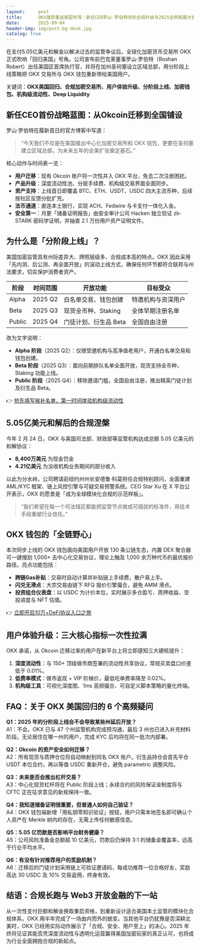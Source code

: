 ```yaml
---
layout:     post
title:      OKX强势重返美国市场：新任CEO罗山·罗伯特领衔合规升级与2025全网拓展计划
date:       2025-09-04
header-img: img/post-bg-desk.jpg
catalog: true
---
```


在支付5.05亿美元和解金以解决过去的监管争议后，全球化加密货币交易所 OKX 正式吹响「回归美国」号角。公司宣布前巴克莱董事罗山·罗伯特（Roshan Robert）出任美国区首席执行官，并将在加州圣何塞设立区域总部，用分阶段上线策略把 OKX 交易所与 OKX 钱包重新带给美国用户。

关键词：**OKX美国回归、合规加密交易所、用户体验升级、分阶段上线、加密钱包、机构级流动性、Deep Liquidity**

## 新任CEO首份战略蓝图：从Okcoin迁移到全国铺设

罗山·罗伯特在履新首日的官方博客中写道：

> “今天我们不仅是在美国推出中心化加密交易所和 OKX 钱包，更要在圣何塞建立区域总部，为未来五年的全美扩张奠定基石。”

核心动作与时间表一览：

- **用户迁移**：现有 Okcoin 账户将一次性并入 OKX 平台，免去二次注册困扰。  
- **产品升级**：深度流动性池、分层手续费、机构级交易界面全面同步。  
- **资产支持**：上线首日即覆盖 BTC、ETH、USDT、USDC 四大主流币种，后续按社区反馈分批扩充。  
- **法币通道**：直连本土银行，实现 ACH、Fedwire 与卡支付一体化入金。  
- **安全第一**：月更「储备证明报告」由安全审计公司 Hacken 独立验证 zk-STARK 密码学证明，并抽查 2.1 万份用户资产证明文件。

## 为什么是「分阶段上线」？

美国加密监管具有州际差异大、牌照层级多、合规成本高的特点。OKX 因此采用「先内测、后公测、再全面开放」的滚动上线方式，确保任何环节都符合联邦与州法要求，切实保护消费者资产。

| 阶段 | 时间范围 | 开放功能 | 目标受众 |
| --- | --- | --- | --- |
| Alpha | 2025 Q2  | 白名单交易、钱包创建 | 特邀机构与资深用户 |
| Beta  | 2025 Q3  | 现货全币种、Staking  | 全体早期注册名单 |
| Public| 2025 Q4  | 门徒计划、衍生品 Beta| 全国自由注册 |

改为文字说明：  
- **Alpha 阶段**（2025 Q2）：仅限受邀机构与高净值老用户，开通白名单交易和钱包创建。  
- **Beta 阶段**（2025 Q3）：面向前期排队名单全面开放，现货支持全币种，Staking 功能上线。  
- **Public 阶段**（2025 Q4）：移除邀请门槛，全国自由注册，推出精英门徒计划及衍生品 Beta。

👉 [抢先填写候补名单，第一时间体验机构级流动性](https://okxdog.com/)

## 5.05亿美元和解后的合规涅槃

今年 2 月 24 日，OKX 与美国司法部、财政部等监管机构达成总额 5.05 亿美元的和解协议：

- **8,400万美元** 为现金罚金  
- **4.21亿美元** 为没收机构业务期间的部分收入

以此为分水岭，公司聘请前纽约州州长安德鲁·科莫担任合规特别顾问，全面重建 AML/KYC 框架、链上风控引擎与可疑交易预警系统。CEO Star Xu 在 X 平台公开表示，OKX 的愿景是「成为全球模块化合规的示范样板」。

> “我们希望在每一个司法辖区都能把监管节点做成可插拔的标准件，用技术手段重塑行业信任。”

## OKX 钱包的「全链野心」

本次同步上线的 OKX 钱包面向美国用户开放 130 条公链生态，内置 DEX 聚合器可一键搜刮 1,000+ 去中心化交易协议，理论上触及 1,000 余万种代币的最优报价路径。亮点功能包括：

- **跨链Gas补贴**：交易时自动计算并补贴链上手续费，散户易上手。  
- **闪兑无滑点**：大宗交易由链下 RFQ 报价引擎撮合，避免 AMM 滑点。  
- **投资组合仪表盘**：以 USDC 为计价本位，实时展示多仓盈亏、质押收益、空投进度与 NFT 估值。

👉 [立即开启10万+DeFi协议入口之旅](https://okxdog.com/)

## 用户体验升级：三大核心指标一次性拉满

OKX 承诺，从 Okcoin 迁移过来的用户在新平台上将立即感知三大硬核提升：

1. **深度流动性**：与 150+ 顶级做市商签署的流动性共享协议，常规买卖盘口价差低于 0.01%。  
2. **低费率模式**：做市返现 + VIP 阶梯价，最低吃单费率降至 0.02%。  
3. **机构级工具**：可视化深度图、1ms 高频撮合、可自定义脚本策略的量化终端。

## FAQ：关于 OKX 美国回归的 6 个高频疑问

**Q1：2025 年的分阶段上线会不会导致某些州延后开放？**  
A1：不会。OKX 已与 47 个州监管机构完成预沟通，最后 3 州也已进入补充材料阶段。无论居住在哪一州的用户，完成 KYC 后均将在同一批次内部署。

**Q2：Okcoin 的资产安全如何迁移？**  
A2：所有现货与质押仓位将自动映射到同名 OKX 账户。衍生品持仓会首先平仓 USDT 本位合约，再以等值 USDC 重新开仓，避免 parametric 调整风险。

**Q3：未来是否会推出杠杆交易？**  
A3：中心化现货杠杆将在 Public 阶段上线；永续合约的风险保证金制度将与 CFTC 正在征求意见的新规保持一致。

**Q4：我知道储备证明很重要，但普通人如何自己验证？**  
A4：OKX 钱包端新增「用私钥零知识验证」按钮，用户只需本地签名即可确认个人资产在 Merkle 树内的存在，无需上传任何敏感信息。

**Q5：5.05 亿罚款是否影响平台财务健康？**  
A5：公司风险准备金总额超 10 亿美元，罚款后仍保持 3:1 的储备金覆盖率，远高于行业平均水平。

**Q6：有没有针对推荐用户的奖励机制？**  
A6：迁移后的门徒计划采用链上可验证邀请码，每成功推荐一位合格好友，奖励高达 30 USDC 及 10% 交易返佣，终身有效。

## 结语：合规长跑与 Web3 开放金融的下一站

从一次性支付巨额和解金换取重启资格，到重新设计适合美国本土监管的模块化合规体系，OKX 用半年完成了一场由内而外的蜕变。当其他平台仍犹豫是否深耕北美时，OKX 已经用实际动作展示了「合规、安全、用户至上」的决心。2025 年终将见证其能否凭深度流动性与透明化运营赢得美国加密玩家的真正认可，也将成为行业全面拥抱合规的新起点。